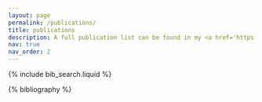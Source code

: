 ```yaml
---
layout: page
permalink: /publications/
title: publications
description: A full publication list can be found in my <a href='https://ui.adsabs.harvard.edu/public-libraries/80f2JNejToSM4KUur0iefw'>ADS libarary</a>
nav: true
nav_order: 2
---
```


<!-- _pages/publications.md -->

<!-- Bibsearch Feature -->

{% include bib_search.liquid %}

<div class="publications">

{% bibliography %}

</div>
